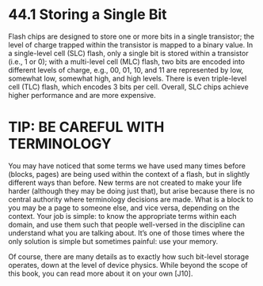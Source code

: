 # 44.1 Storing a Single Bit  

Flash chips are designed to store one or more bits in a single transistor; the level of charge trapped within the transistor is mapped to a binary value. In a single-level cell (SLC) flash, only a single bit is stored within a transistor (i.e., 1 or 0); with a multi-level cell (MLC) flash, two bits are encoded into different levels of charge, e.g., 00, 01, 10, and 11 are represented by low, somewhat low, somewhat high, and high levels. There is even triple-level cell (TLC) flash, which encodes 3 bits per cell. Overall, SLC chips achieve higher performance and are more expensive.  

# TIP: BE CAREFUL WITH TERMINOLOGY  

You may have noticed that some terms we have used many times before (blocks, pages) are being used within the context of a flash, but in slightly different ways than before. New terms are not created to make your life harder (although they may be doing just that), but arise because there is no central authority where terminology decisions are made. What is a block to you may be a page to someone else, and vice versa, depending on the context. Your job is simple: to know the appropriate terms within each domain, and use them such that people well-versed in the discipline can understand what you are talking about. It’s one of those times where the only solution is simple but sometimes painful: use your memory.  

Of course, there are many details as to exactly how such bit-level storage operates, down at the level of device physics. While beyond the scope of this book, you can read more about it on your own [J10].  

